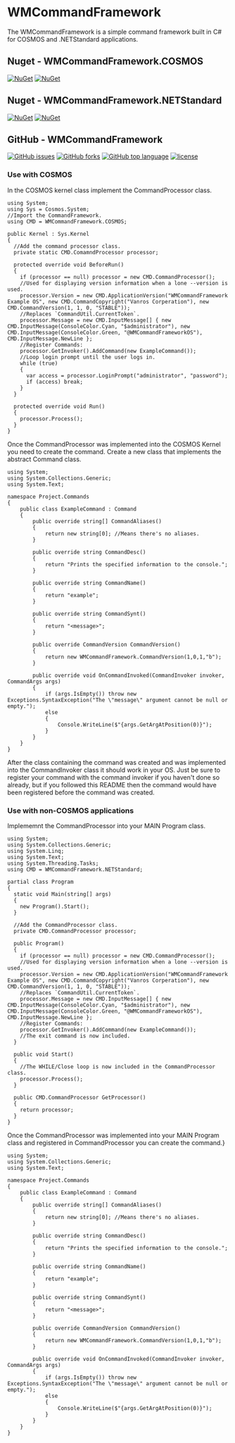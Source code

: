 # WMCommandFramework
The WMCommandFramework is a simple command framework built in C# for COSMOS and .NETStandard applications.

## Nuget - WMCommandFramework.COSMOS
[![NuGet](https://img.shields.io/nuget/dt/WMCommandFramework.COSMOS.svg?style=for-the-badge)](https://www.nuget.org/packages/WMCommandFramework.COSMOS/#)
[![NuGet](https://img.shields.io/nuget/v/WMCommandFramework.COSMOS.svg?style=for-the-badge)](https://www.nuget.org/packages/WMCommandFramework.COSMOS/)

## Nuget - WMCommandFramework.NETStandard
[![NuGet](https://img.shields.io/nuget/dt/WMCommandFramework.NETStandard.svg?style=for-the-badge)](https://www.nuget.org/packages/WMCommandFramework.NETStandard/)
[![NuGet](https://img.shields.io/nuget/v/WMCommandFramework.NETStandard.svg?style=for-the-badge)](https://www.nuget.org/packages/WMCommandFramework.NETStandard/)

## GitHub - WMCommandFramework
[![GitHub issues](https://img.shields.io/github/issues/winmister332/wmcommandframework.svg?style=for-the-badge)](https://github.com/WinMister332/WMCommandFramework/issues)
[![GitHub forks](https://img.shields.io/github/forks/winmister332/wmcommandframework.svg?style=for-the-badge&label=Fork)](https://github.com/WinMister332/WMCommandFramework/network/members)
[![GitHub top language](https://img.shields.io/github/languages/top/winmister332/wmcommandframework.svg?style=for-the-badge)](https://github.com/WinMister332/WMCommandFramework/search?l=c%23)
[![license](https://img.shields.io/github/license/winmister332/wmcommandframework.svg?style=for-the-badge)](https://github.com/WinMister332/WMCommandFramework/blob/master/LICENSE)

### Use with COSMOS
In the COSMOS kernel class implement the CommandProcessor class.
```CSharp
using System;
using Sys = Cosmos.System;
//Import the CommandFramework.
using CMD = WMCommandFramework.COSMOS;

public Kernel : Sys.Kernel
{
  //Add the command processor class.
  private static CMD.ComamndProcessor processor;
  
  protected override void BeforeRun()
  {
    if (processor == null) processor = new CMD.CommandProcessor();
    //Used for displaying version information when a lone --version is used.
    processor.Version = new CMD.ApplicationVersion("WMCommandFramework Example OS", new CMD.CommandCopyright("Vanros Corperation"), new CMD.CommandVersion(1, 1, 0, "STABLE"));
    //Replaces `CommandUtil.CurrentToken`.
    processor.Message = new CMD.InputMessage[] { new CMD.InputMessage(ConsoleColor.Cyan, "$administrator"), new CMD.InputMessage(ConsoleColor.Green, "@WMCommandFrameworkOS"), CMD.InputMessage.NewLine };
    //Register Commands:
    processor.GetInvoker().AddCommand(new ExampleCommand());
    //Loop login prompt until the user logs in.
    while (true)
    {
      var access = processor.LoginPrompt("administrator", "password");
      if (access) break;
    }
  }
  
  protected override void Run()
  {
    processor.Process();
  }
}
```
Once the CommandProcessor was implemented into the COSMOS Kernel you need to create the command.
Create a new class that implements the abstract Command class.
```CSharp
using System;
using System.Collections.Generic;
using System.Text;

namespace Project.Commands
{
    public class ExampleCommand : Command
    {
        public override string[] CommandAliases()
        {
            return new string[0]; //Means there's no aliases.
        }

        public override string CommandDesc()
        {
            return "Prints the specified information to the console.";
        }

        public override string CommandName()
        {
            return "example";
        }

        public override string CommandSynt()
        {
            return "<message>";
        }

        public override CommandVersion CommandVersion()
        {
            return new WMCommandFramework.CommandVersion(1,0,1,"b");
        }

        public override void OnCommandInvoked(CommandInvoker invoker, CommandArgs args)
        {
            if (args.IsEmpty()) throw new Exceptions.SyntaxException("The \"message\" argument cannot be null or empty.");
            else
            {
                Console.WriteLine($"{args.GetArgAtPosition(0)}");
            }
        }
    }
}
```
After the class containing the command was created and was implemented into the CommandInvoker class it should work in your OS. Just be sure to register your command with the command invoker if you haven't done so already, but if you followed this README then the command would have been registered before the command was created.

### Use with non-COSMOS applications

Implememnt the CommandProcessor into your MAIN Program class.
```CSharp
using System;
using System.Collections.Generic;
using System.Linq;
using System.Text;
using System.Threading.Tasks;
using CMD = WMCommandFramework.NETStandard;

partial class Program
{
  static void Main(string[] args)
  {
    new Program().Start();
  }
  
  //Add the CommandProcessor class.
  private CMD.CommandProcessor processor;
  
  public Program()
  {
    if (processor == null) processor = new CMD.CommandProcessor();
    //Used for displaying version information when a lone --version is used.
    processor.Version = new CMD.ApplicationVersion("WMCommandFramework Example OS", new CMD.CommandCopyright("Vanros Corperation"), new CMD.CommandVersion(1, 1, 0, "STABLE"));
    //Replaces `CommandUtil.CurrentToken`.
    processor.Message = new CMD.InputMessage[] { new CMD.InputMessage(ConsoleColor.Cyan, "$administrator"), new CMD.InputMessage(ConsoleColor.Green, "@WMCommandFrameworkOS"), CMD.InputMessage.NewLine };
    //Register Commands:
    processor.GetInvoker().AddCommand(new ExampleCommand());
    //The exit command is now included.
  }
  
  public void Start()
  {
    //The WHILE/Close loop is now included in the CommandProcessor class.
    processor.Process();
  }
  
  public CMD.CommandProcessor GetProcessor()
  {
    return processor;
  }
}
```
Once the CommandProcessor was implemented into your MAIN Program class and registered in CommandProcessor you can create the command.}
```CSharp
using System;
using System.Collections.Generic;
using System.Text;

namespace Project.Commands
{
    public class ExampleCommand : Command
    {
        public override string[] CommandAliases()
        {
            return new string[0]; //Means there's no aliases.
        }

        public override string CommandDesc()
        {
            return "Prints the specified information to the console.";
        }

        public override string CommandName()
        {
            return "example";
        }

        public override string CommandSynt()
        {
            return "<message>";
        }

        public override CommandVersion CommandVersion()
        {
            return new WMCommandFramework.CommandVersion(1,0,1,"b");
        }

        public override void OnCommandInvoked(CommandInvoker invoker, CommandArgs args)
        {
            if (args.IsEmpty()) throw new Exceptions.SyntaxException("The \"message\" argument cannot be null or empty.");
            else
            {
                Console.WriteLine($"{args.GetArgAtPosition(0)}");
            }
        }
    }
}
```
